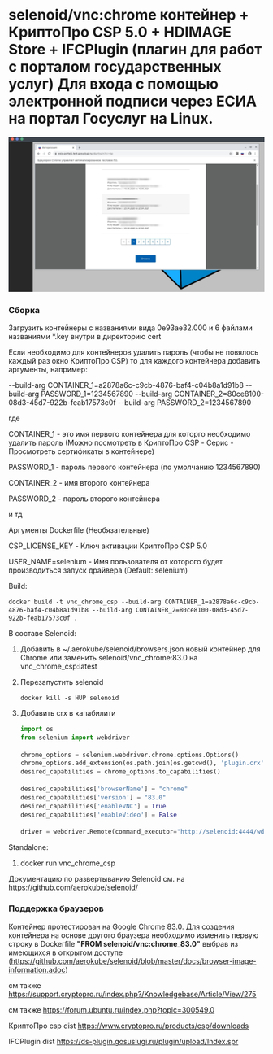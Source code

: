# selenoid/vnc:chrome контейнер + КриптоПро CSP 5.0  + HDIMAGE Store + IFCPlugin (плагин для работ с порталом государственных услуг) Для входа с помощью электронной подписи через ЕСИА на портал Госуслуг на Linux.

![Alt text](choose_cert.jpg?raw=true "Выбор сертификата")

### Сборка 
Загрузить контейнеры с названиями вида 0e93ae32.000 и 6 файлами названиями *.key внутри в директорию cert

Если необходимо для контейнеров удалить пароль (чтобы не повялось каждый раз окно КриптоПро CSP) то для каждого контейнера добавить аргументы, например:

--build-arg CONTAINER_1=a2878a6c-c9cb-4876-baf4-c04b8a1d91b8 --build-arg PASSWORD_1=1234567890 --build-arg CONTAINER_2=80ce8100-08d3-45d7-922b-feab17573c0f --build-arg PASSWORD_2=1234567890 

где 

CONTAINER_1 - это имя первого контейнера для которго необходимо удалить пароль (Можно посмотреть в КриптоПро CSP - Серис - Просмотреть сертификаты в контейнере)

PASSWORD_1 - пароль первого контейнера (по умолчанию 1234567890)

CONTAINER_2 - имя второго контейнера

PASSWORD_2 - пароль второго контейнера

и тд

Аргументы Dockerfile (Необязательные)

CSP_LICENSE_KEY - Ключ активации КриптоПро CSP 5.0 

USER_NAME=selenium - Имя пользователя от которого будет производиться запуск драйвера (Default: selenium)


Build:
                
    docker build -t vnc_chrome_csp --build-arg CONTAINER_1=a2878a6c-c9cb-4876-baf4-c04b8a1d91b8 --build-arg CONTAINER_2=80ce8100-08d3-45d7-922b-feab17573c0f .

В составе Selenoid:
1. Добавить в ~/.aerokube/selenoid/browsers.json новый контейнер для Chrome или заменить selenoid/vnc_chrome:83.0 на vnc_chrome_csp:latest

    
2. Перезапустить selenoid
    ```
    docker kill -s HUP selenoid
    ```
    
3. Добавить crx в капабилити

    ```python
    import os
    from selenium import webdriver

    chrome_options = selenium.webdriver.chrome.options.Options()
    chrome_options.add_extension(os.path.join(os.getcwd(), 'plugin.crx'))
    desired_capabilities = chrome_options.to_capabilities()

    desired_capabilities['browserName'] = "chrome"
    desired_capabilities['version'] = "83.0"
    desired_capabilities['enableVNC'] = True
    desired_capabilities['enableVideo'] = False

    driver = webdriver.Remote(command_executor="http://selenoid:4444/wd/hub", desired_capabilities=desired_capabilities)
    ```

Standalone:
   
1. docker run vnc_chrome_csp

Документацию по развертыванию Selenoid см. на https://github.com/aerokube/selenoid/

### Поддержка браузеров
Контейнер протестирован на Google Chrome 83.0. 
Для создения контейнера на основе другого браузера необходимо изменить первую строку в Dockerfile **"FROM selenoid/vnc:chrome_83.0"** выбрав из
имеющихся в открытом доступе (https://github.com/aerokube/selenoid/blob/master/docs/browser-image-information.adoc)

см также https://support.cryptopro.ru/index.php?/Knowledgebase/Article/View/275

см также https://forum.ubuntu.ru/index.php?topic=300549.0

КриптоПро csp dist https://www.cryptopro.ru/products/csp/downloads

IFCPlugin dist https://ds-plugin.gosuslugi.ru/plugin/upload/Index.spr